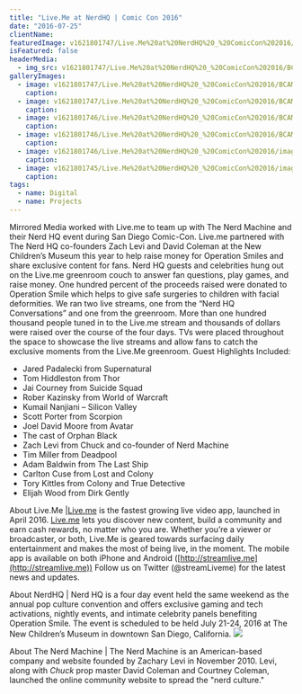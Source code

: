 ```yaml
---
title: "Live.Me at NerdHQ | Comic Con 2016"
date: "2016-07-25"
clientName: 
featuredImage: v1621801747/Live.Me%20at%20NerdHQ%20_%20ComicCon%202016/BCAM1398_w51l1h.jpg
isFeatured: false
headerMedia:
  - img_src: v1621801747/Live.Me%20at%20NerdHQ%20_%20ComicCon%202016/BCAM1398_w51l1h.jpg
galleryImages:
  - image: v1621801747/Live.Me%20at%20NerdHQ%20_%20ComicCon%202016/BCAM1420_vzytpa.jpg
    caption: 
  - image: v1621801747/Live.Me%20at%20NerdHQ%20_%20ComicCon%202016/BCAM1418_kbd61g.jpg
    caption: 
  - image: v1621801746/Live.Me%20at%20NerdHQ%20_%20ComicCon%202016/BCAM1575_vxvdql.jpg
    caption: 
  - image: v1621801746/Live.Me%20at%20NerdHQ%20_%20ComicCon%202016/BCAM1391_t86yd4.jpg
    caption: 
  - image: v1621801746/Live.Me%20at%20NerdHQ%20_%20ComicCon%202016/image1_ihvghm.jpg
    caption: 
  - image: v1621801745/Live.Me%20at%20NerdHQ%20_%20ComicCon%202016/image2_be2ygs.jpg
    caption: 
tags:
  - name: Digital
  - name: Projects
---
```



Mirrored Media worked with Live.me to team up with The Nerd Machine and their Nerd HQ event during San Diego Comic-Con. Live.me partnered with The Nerd HQ co-founders Zach Levi and David Coleman at the New Children’s Museum this year to help raise money for Operation Smiles and share exclusive content for fans. Nerd HQ guests and celebrities hung out on the Live.me greenroom couch to answer fan questions, play games, and raise money. One hundred percent of the proceeds raised were donated to Operation Smile which helps to give safe surgeries to children with facial deformities. We ran two live streams, one from the “Nerd HQ Conversations” and one from the greenroom. More than one hundred thousand people tuned in to the Live.me stream and thousands of dollars were raised over the course of the four days. TVs were placed throughout the space to showcase the live streams and allow fans to catch the exclusive moments from the Live.Me greenroom.
Guest Highlights Included:
+ Jared Padalecki from Supernatural
+ Tom Hiddleston from Thor
+ Jai Courney from Suicide Squad
+ Rober Kazinsky from World of Warcraft
+ Kumail Nanjiani – Silicon Valley
+ Scott Porter from Scorpion
+ Joel David Moore from Avatar
+ The cast of Orphan Black
+ Zach Levi from Chuck and co-founder of Nerd Machine
+ Tim Miller from Deadpool
+ Adam Baldwin from The Last Ship
+ Carlton Cuse from Lost and Colony
+ Tory Kittles from Colony and True Detective
+ Elijah Wood from Dirk Gently

About Live.Me |[Live.me](http://www.liveme.com) is the fastest growing live video app, launched in April 2016. [Live.me](http://www.liveme.com) lets you discover new content, build a community and earn cash rewards, no matter who you are. Whether you’re a viewer or broadcaster, or both, Live.Me is geared towards surfacing daily entertainment and makes the most of being live, in the moment. The mobile app is available on both iPhone and Android ([http://streamlive.me](http://streamlive.me)) Follow us on Twitter (@streamLiveme) for the latest news and updates.

About NerdHQ | Nerd HQ is a four day event held the same weekend as the annual pop culture convention and offers exclusive gaming and tech activations, nightly events, and intimate celebrity panels benefiting Operation Smile. The event is scheduled to be held July 21-24, 2016 at The New Children’s Museum in downtown San Diego, California. ![](http://www.thenerdmachine.com/wp-content/uploads/2012/07/10x10spacer_white.jpg)

About The Nerd Machine | The Nerd Machine is an American-based company and website founded by Zachary Levi in November 2010. Levi, along with _Chuck_ prop master David Coleman and Courtney Coleman, launched the online community website to spread the "nerd culture."
